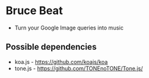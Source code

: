 Bruce Beat
==========

* Turn your Google Image queries into music

## Possible dependencies
* koa.js - https://github.com/koajs/koa
* tone.js - https://github.com/TONEnoTONE/Tone.js/
